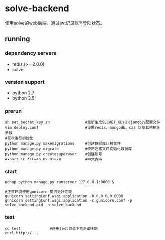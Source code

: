 # solve-backend #


使用solve的web后端。通过jwt记录账号登陆状态。


running
--------------
### dependency servers ###
* redis (>= 2.0.0)
* solve

### version support ###
* python 2.7
* python 3.5

### prerun ###
```shell
sh set_secret_key.sh                #重新生成SECRET_KEY于django的配置文件
vim deploy.conf                     #设置redis、mongodb、cas 以及其他相关参数
#首次运行初始化
python manage.py makemigrations     #创建数据库迁移文件
python manage.py migrate            #使用迁移文件初始化数据库
python manage.py createsuperuser    #创建账号
export LC_ALL=en_US.UTF-8           #中文支持
```

### start ###
```shell
nohup python manage.py runserver 127.0.0.1:8000 &

#正式环境使用gunicorn 提供更好性能
gunicorn settingConf.wsgi:application -b 0.0.0.0:8000 
gunicorn settingConf.wsgi:application -c gunicorn.conf -p solve_backend.pid -n solve_backend
```

### test ###
```shell
cd test             #使用test目录下的测试样例
curl http://...
```